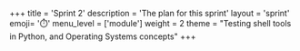 +++
title = 'Sprint 2'
description = 'The plan for this sprint'
layout = 'sprint'
emoji= '⏱️'
menu_level = ['module']
weight = 2
theme = "Testing shell tools in Python, and Operating Systems concepts"
+++
